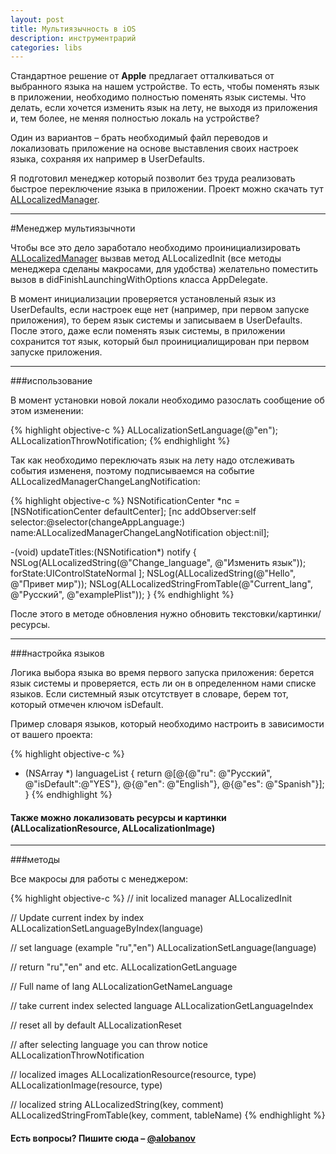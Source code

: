 ```yaml
---
layout: post
title: Мультиязычность в iOS
description: инструментрарий
categories: libs
---
```


<!-- <div class="size-960 banner-red">
    <img src="/images/github.svg" alt="GitHub" size="100">
 </div>-->

Стандартное решение от **Apple** предлагает отталкиваться от выбранного языка на нашем устройстве. То есть, чтобы поменять язык в приложении, необходимо полностью поменять язык системы. Что делать, если хочется изменить язык на лету, не выходя из приложения и, тем более, не меняя полностью локаль на устройстве?

Один из вариантов – брать необходимый файл переводов и локализовать приложение на основе выставления своих настроек языка, сохраняя их например в <span class="wordcode">UserDefaults</span>.

Я подготовил менеджер который позволит без труда реализовать быстрое переключение языка в приложении. Проект можно скачать тут [ALLocalizedManager](https://github.com/alobanov/ALLocalizedManager).

---

#Менеджер мультиязычноти

Чтобы все это дело заработало необходимо проинициализировать   [ALLocalizedManager](https://github.com/alobanov/ALLocalizedManager) вызвав метод <span class="wordcode">ALLocalizedInit</span> (все методы менеджера сделаны макросами, для удобства) желательно поместить вызов в <span class="wordcode">didFinishLaunchingWithOptions</span> класса <span class="wordcode">AppDelegate</span>.

В момент инициализации проверяется установленый язык из <span class="wordcode">UserDefaults</span>, если настроек еще нет (например, при первом запуске приложения), то берем язык системы и записываем в <span class="wordcode">UserDefaults</span>. После этого, даже если поменять язык системы, в приложении сохранится тот язык, который был проинициалищирован при первом запуске приложения.

---

###использование

В момент установки новой локали необходимо разослать сообщение об этом изменении:

{% highlight objective-c %}
ALLocalizationSetLanguage(@"en");
ALLocalizationThrowNotification;
{% endhighlight %}

Так как необходимо переключать язык на лету надо отслеживать события измененя, поэтому подписываемся на событие <span class="wordcode">ALLocalizedManagerChangeLangNotification</span>:

{% highlight objective-c %}
NSNotificationCenter *nc = [NSNotificationCenter defaultCenter];
    [nc addObserver:self
           selector:@selector(changeAppLanguage:)
               name:ALLocalizedManagerChangeLangNotification
             object:nil];

-(void) updateTitles:(NSNotification*) notify {
    NSLog(ALLocalizedString(@"Change_language", @"Изменить язык"));
                    forState:UIControlStateNormal ];
    NSLog(ALLocalizedString(@"Hello", @"Привет мир"));
    NSLog(ALLocalizedStringFromTable(@"Current_lang", @"Русский", @"examplePlist"));
}
{% endhighlight %}

После этого в методе обновления нужно обновить текстовки/картинки/ресурсы.

---

###настройка языков

Логика выбора языка во время первого запуска приложения: берется язык системы и проверяется, есть ли он в определенном нами списке  языков. Если системный язык отсутствует в словаре, берем тот, который отмечен ключом <span class="wordcode">isDefault</span>.

Пример словаря языков, который необходимо настроить в зависимости от вашего проекта:

{% highlight objective-c %}
- (NSArray *) languageList {
    return @[@{@"ru": @"Русский", @"isDefault":@"YES"},
             @{@"en": @"English"},
             @{@"es": @"Spanish"}];
}
{% endhighlight %}

#### Также можно локализовать ресурсы и картинки (ALLocalizationResource, ALLocalizationImage)

---

###методы

Все макросы для работы с менеджером:

{% highlight objective-c %}
// init localized manager
ALLocalizedInit

// Update current index by index
ALLocalizationSetLanguageByIndex(language)

// set language (example "ru","en")
ALLocalizationSetLanguage(language)

// return "ru","en" and etc.
ALLocalizationGetLanguage

// Full name of lang
ALLocalizationGetNameLanguage

// take current index selected language
ALLocalizationGetLanguageIndex

// reset all by default
ALLocalizationReset

// after selecting language you can throw notice
ALLocalizationThrowNotification

// localized images
ALLocalizationResource(resource, type)
ALLocalizationImage(resource, type)

// localized string
ALLocalizedString(key, comment)
ALLocalizedStringFromTable(key, comment, tableName)
{% endhighlight %}

#### Есть вопросы? Пишите сюда – [@alobanov](https://twitter.com/alobanov)
